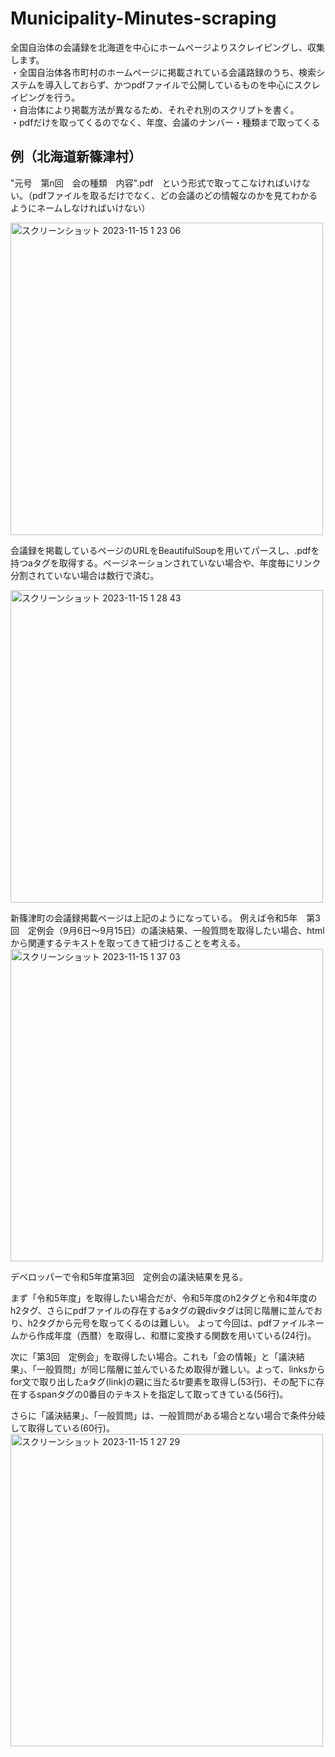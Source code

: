 # Municipality-Minutes-scraping
全国自治体の会議録を北海道を中心にホームページよりスクレイピングし、収集します。  
・全国自治体各市町村のホームページに掲載されている会議路録のうち、検索システムを導入しておらず、かつpdfファイルで公開しているものを中心にスクレイピングを行う。  
・自治体により掲載方法が異なるため、それぞれ別のスクリプトを書く。  
・pdfだけを取ってくるのでなく、年度、会議のナンバー・種類まで取ってくる  

## 例（北海道新篠津村）
"元号　第n回　会の種類　内容".pdf　という形式で取ってこなければいけない。（pdfファイルを取るだけでなく、どの会議のどの情報なのかを見てわかるようにネームしなければいけない）

<img width="500" alt="スクリーンショット 2023-11-15 1 23 06" src="https://github.com/haruya-saka/Municipality-Minutes-scraping/assets/127200853/1dec9325-6b1d-45a2-8bfd-9cf200a5e3c5">

会議録を掲載しているページのURLをBeautifulSoupを用いてパースし、.pdfを持つaタグを取得する。ページネーションされていない場合や、年度毎にリンク分割されていない場合は数行で済む。

<img width="500" alt="スクリーンショット 2023-11-15 1 28 43" src="https://github.com/haruya-saka/Municipality-Minutes-scraping/assets/127200853/76f52902-c1af-4c6a-97ba-45a6f2ec7aa2">

新篠津町の会議録掲載ページは上記のようになっている。
例えば令和5年　第3回　定例会（9月6日～9月15日）の議決結果、一般質問を取得したい場合、htmlから関連するテキストを取ってきて紐づけることを考える。
<img width="500" alt="スクリーンショット 2023-11-15 1 37 03" src="https://github.com/haruya-saka/Municipality-Minutes-scraping/assets/127200853/316ea29f-1162-47e4-9093-18035aab5e4f">

デベロッパーで令和5年度第3回　定例会の議決結果を見る。

まず「令和5年度」を取得したい場合だが、令和5年度のh2タグと令和4年度のh2タグ、さらにpdfファイルの存在するaタグの親divタグは同じ階層に並んでおり、h2タグから元号を取ってくるのは難しい。
よって今回は、pdfファイルネームから作成年度（西暦）を取得し、和暦に変換する関数を用いている(24行)。

次に「第3回　定例会」を取得したい場合。これも「会の情報」と「議決結果」、「一般質問」が同じ階層に並んでいるため取得が難しい。よって、linksからfor文で取り出したaタグ(link)の親に当たるtr要素を取得し(53行)、その配下に存在するspanタグの0番目のテキストを指定して取ってきている(56行)。

さらに「議決結果」、「一般質問」は、一般質問がある場合とない場合で条件分岐して取得している(60行)。
<img width="500" alt="スクリーンショット 2023-11-15 1 27 29" src="https://github.com/haruya-saka/Municipality-Minutes-scraping/assets/127200853/909e77b6-aced-4cb2-aa96-cfd1da2a3b4e">
